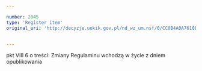 ```yaml
---

number: 2045
type: 'Register item'
original_uri: 'http://decyzje.uokik.gov.pl/nd_wz_um.nsf/0/CC0B4A0A7610E7B1C12577C30041360B?OpenDocument'


---
```


pkt VIII 6 o treści: Zmiany Regulaminu wchodzą w życie z dniem opublikowania
